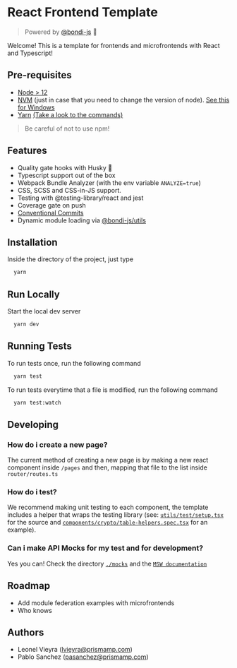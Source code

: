 # React Frontend Template

> Powered by [@bondi-js](https://github.com/react-federation/bondi) 🚌

Welcome! This is a template for frontends and microfrontends with React and Typescript!

## Pre-requisites

- [Node > 12](https://nodejs.org/en/)
- [NVM](https://github.com/nvm-sh/nvm) (just in case that you need to change the version of node). [See this for Windows](https://github.com/coreybutler/nvm-windows)
- [Yarn](https://yarnpkg.com/) [(Take a look to the commands)](https://classic.yarnpkg.com/en/docs/migrating-from-npm/)

> Be careful of not to use npm!

## Features

- Quality gate hooks with Husky 🐶
- Typescript support out of the box
- Webpack Bundle Analyzer (with the env variable `ANALYZE=true`)
- CSS, SCSS and CSS-in-JS support.
- Testing with @testing-library/react and jest
- Coverage gate on push
- [Conventional Commits](https://www.conventionalcommits.org/en/v1.0.0/)
- Dynamic module loading via [@bondi-js/utils](https://github.com/react-federation/bondi/packages/utils)

## Installation

Inside the directory of the project, just type

```bash
  yarn
```

## Run Locally

Start the local dev server

```bash
  yarn dev
```

## Running Tests

To run tests once, run the following command

```bash
  yarn test
```

To run tests everytime that a file is modified, run the following command

```bash
  yarn test:watch
```

## Developing

### How do i create a new page?

The current method of creating a new page is by making a new react component inside `/pages` and then, mapping that file to the list inside `router/routes.ts`

### How do i test?

We recommend making unit testing to each component, the template includes a helper that wraps the testing library (see: [`utils/test/setup.tsx`](./utils/test/setup.tsx) for the source and [`components/crypto/table-helpers.spec.tsx`](./components/crypto/table-helpers.spec.tsx) for an example).

### Can i make API Mocks for my test and for development?
Yes you can! Check the directory [`./mocks`](./mocks) and the [`MSW documentation`](https://mswjs.io/) 

## Roadmap

- Add module federation examples with microfrontends
- Who knows

## Authors

- Leonel Vieyra (lvieyra@prismamp.com)
- Pablo Sanchez (pasanchez@prismamp.com)
